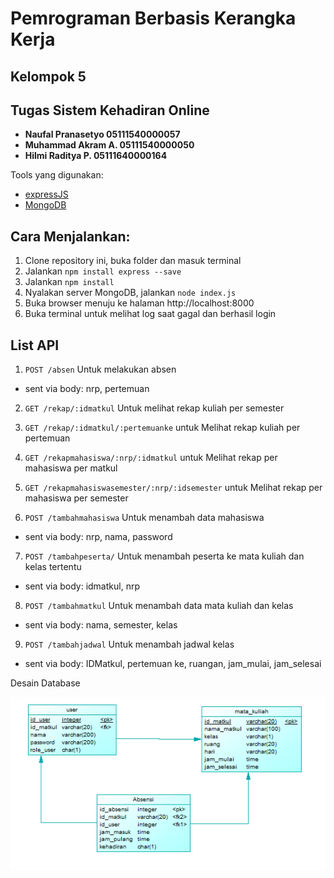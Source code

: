 # Pemrograman Berbasis Kerangka Kerja
## Kelompok 5
## Tugas Sistem Kehadiran Online
   
   - **Naufal Pranasetyo   05111540000057**
   - **Muhammad Akram A.   05111540000050**
   - **Hilmi Raditya P.    05111640000164**

Tools yang digunakan: 
- [expressJS](https://expressjs.com/)
- [MongoDB](https://www.mongodb.com/) 
   
## Cara Menjalankan:
1. Clone repository ini, buka folder dan masuk terminal
2. Jalankan `npm install express --save`
3. Jalankan `npm install`
4. Nyalakan server MongoDB, jalankan `node index.js`
5. Buka browser menuju ke halaman http://localhost:8000
6. Buka terminal untuk melihat log saat gagal dan berhasil login


## List API
1. `POST /absen` Untuk melakukan absen 
- sent via body: nrp, pertemuan


2. `GET /rekap/:idmatkul` Untuk melihat rekap kuliah per semester

3. `GET /rekap/:idmatkul/:pertemuanke` untuk Melihat rekap kuliah per pertemuan

4. `GET /rekapmahasiswa/:nrp/:idmatkul` untuk Melihat rekap per mahasiswa per matkul

5. `GET /rekapmahasiswasemester/:nrp/:idsemester` untuk Melihat rekap per mahasiswa per semester 

6. `POST /tambahmahasiswa` Untuk menambah data mahasiswa 
- sent via body: nrp, nama, password

7. `POST /tambahpeserta/` Untuk menambah peserta ke mata kuliah dan kelas tertentu 
- sent via body: idmatkul, nrp

8. `POST /tambahmatkul` Untuk menambah data mata kuliah dan kelas
- sent via body: nama, semester, kelas

9. `POST /tambahjadwal` Untuk menambah jadwal kelas
- sent via body: IDMatkul, pertemuan ke,  ruangan, jam_mulai, jam_selesai


Desain Database

![db](Database.png)


